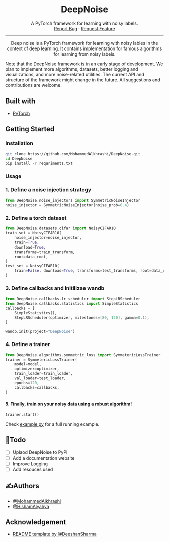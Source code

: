 <h1 align="center">DeepNoise</h1>

 <p align="center">
    A PyTorch framework for learning with noisy labels.
    <br />
    <a href="https://github.com/MohammedAlkhrashi/DeepNoise/issues">Report Bug</a>
    ·
    <a href="https://github.com/MohammedAlkhrashi/DeepNoise/issues">Request Feature</a>
  </p>

<div align="center">

</div>

<hr />

<p align="center">
Deep noise is a PyTorch framework for learning with noisy lables in the context of deep learning. It contains implementation for famous algorithms for learning from noisy labels.

</p>

Note that the DeepNoise framework is in an early stage of development. We plan to implement more algorithms, datasets, better logging and visualizations, and more noise-related utilities. The current API and structure of the framework might change in the future. All suggestions and contributions are welcome.

## Built with

- [PyTorch](https://pytorch.org/)

## Getting Started

### Installation

```bash
git clone https://github.com/MohammedAlkhrashi/DeepNoise.git
cd DeepNoise
pip install -r requriments.txt
```

### Usage

### 1. Define a noise injection strategy

```python
from DeepNoise.noise_injectors import SymmetricNoiseInjector
noise_injector = SymmetricNoiseInjector(noise_prob=0.4)
```

### 2. Define a torch dataset

```python
from DeepNoise.datasets.cifar import NoisyCIFAR10
train_set = NoisyCIFAR10(
    noise_injector=noise_injector,
    train=True,
    download=True,
    transforms=train_transform,
    root=data_root,
)
test_set = NoisyCIFAR10(
    train=False, download=True, transforms=test_transforms, root=data_root
)
```

### 3. Define callbacks and initilizae wandb

```python
from DeepNoise.callbacks.lr_scheduler import StepLRScheduler
from DeepNoise.callbacks.statistics import SimpleStatistics
callbacks = [
    SimpleStatistics(),
    StepLRScheduler(optimizer, milestones=[80, 120], gamma=0.1),
]

wandb.init(project="DeepNoise")
```

### 4. Define a trainer

```python
from DeepNoise.algorithms.symmetric_loss import SymmetericLossTrainer
trainer = SymmetericLossTrainer(
    model=model,
    optimizer=optimizer,
    train_loader=train_loader,
    val_loader=test_loader,
    epochs=120,
    callbacks=callbacks,
)
```

#### 5. Finally, train on your noisy data using a robust algorithm!

```python
trainer.start()
```

Check [example.py](https://github.com/MohammedAlkhrashi/DeepNoise/blob/main/example.py) for a full running example.

## 📝Todo

- [ ] Uplaod DeepNoise to PyPI
- [ ] Add a documentation website
- [ ] Improve Logging
- [ ] Add resouces used

## ✍️Authors

- [@MohammedAlkhrashi](https://github.com/MohammedAlkhrashi)
- [@HishamAlyahya](https://github.com/HishamYahya)

## Acknowledgement

- [README template by @DeeshanSharma](https://github.com/DeeshanSharma/readme-template)
